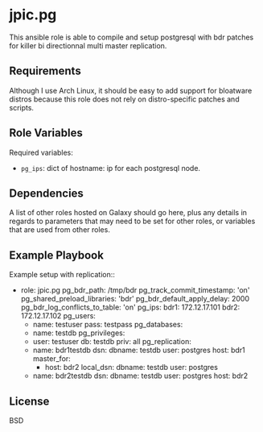 jpic.pg
=======

This ansible role is able to compile and setup postgresql with bdr patches for
killer bi directionnal multi master replication.

Requirements
------------

Although I use Arch Linux, it should be easy to add support for bloatware
distros because this role does not rely on distro-specific patches and scripts.

Role Variables
--------------

Required variables:

- ``pg_ips``: dict of hostname: ip for each postgresql node.

Dependencies
------------

A list of other roles hosted on Galaxy should go here, plus any details in regards to parameters that may need to be set for other roles, or variables that are used from other roles.

Example Playbook
----------------

Example setup with replication::

  - role: jpic.pg
    pg_bdr_path: /tmp/bdr
    pg_track_commit_timestamp: 'on'
    pg_shared_preload_libraries: 'bdr'
    pg_bdr_default_apply_delay: 2000
    pg_bdr_log_conflicts_to_table: 'on'
    pg_ips:
      bdr1: 172.12.17.101
      bdr2: 172.12.17.102
    pg_users:
    - name: testuser
      pass: testpass
    pg_databases:
    - name: testdb
    pg_privileges:
    - user: testuser
      db: testdb
      priv: all
    pg_replication:
    - name: bdr1testdb
      dsn:
        dbname: testdb 
        user: postgres 
        host: bdr1
      master_for:
      - host: bdr2
        local_dsn:
          dbname: testdb
          user: postgres
    - name: bdr2testdb
      dsn:
        dbname: testdb 
        user: postgres 
        host: bdr2

License
-------

BSD
